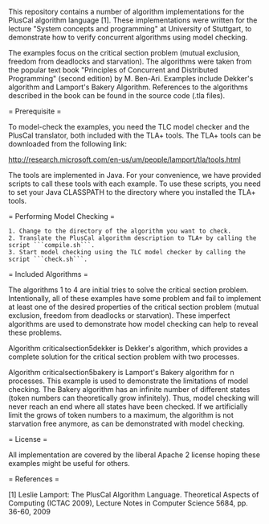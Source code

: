 This repository contains a number of algorithm implementations for the PlusCal algorithm language [1]. These implementations were written for the lecture "System concepts and programming" at University of Stuttgart, to demonstrate how to verify concurrent algorithms using model checking. 

The examples focus on the critical section problem (mutual exclusion, freedom from deadlocks and starvation). The algorithms were taken from the popular text book "Principles of Concurrent and Distributed Programming" (second edition) by M. Ben-Ari. Examples include Dekker's algorithm and Lamport's Bakery Algorithm. References to the algorithms described in the book can be found in the source code (.tla files).

= Prerequisite =

To model-check the examples, you need the TLC model checker and the PlusCal translator, both included with the TLA+ tools. The TLA+ tools can be downloaded from the following link:

http://research.microsoft.com/en-us/um/people/lamport/tla/tools.html

The tools are implemented in Java. For your convenience, we have provided scripts to call these tools with each example. To use these scripts, you need to set your Java CLASSPATH to the directory where you installed the TLA+ tools.

= Performing Model Checking =

    1. Change to the directory of the algorithm you want to check.
    2. Translate the PlusCal algorithm description to TLA+ by calling the script ```compile.sh```.
    3. Start model checking using the TLC model checker by calling the script ```check.sh```.

= Included Algorithms = 

The algorithms 1 to 4 are initial tries to solve the critical section problem. Intentionally, all of these examples have some problem and fail to implement at least one of the desired properties of the critical section problem (mutual exclusion, freedom from deadlocks or starvation). These imperfect algorithms are used to demonstrate how model checking can help to reveal these problems.

Algorithm criticalsection5dekker is Dekker's algorithm, which provides a complete solution for the critical section problem with two processes.

Algorithm criticalsection5bakery is Lamport's Bakery algorithm for n processes. This example is used to demonstrate the limitations of model checking. The Bakery algorithm has an infinite number of different states (token numbers can theoretically grow infinitely). Thus, model checking will never reach an end where all states have been checked. If we artificially limit the grows of token numbers to a maximum, the algorithm is not starvation free anymore, as can be demonstrated with model checking. 

= License =

All implementation are covered by the liberal Apache 2 license hoping these examples might be useful for others.

= References =

[1] Leslie Lamport: The PlusCal Algorithm Language. Theoretical Aspects of Computing (ICTAC 2009), Lecture Notes in Computer Science 5684, pp. 36-60, 2009
